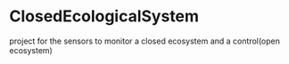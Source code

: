 # ClosedEcologicalSystem
project for the sensors to monitor a closed ecosystem and a control(open ecosystem)
